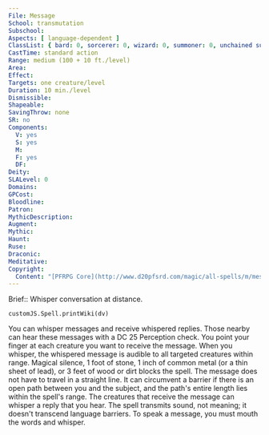 ```yaml
---
File: Message
School: transmutation
Subschool: 
Aspects: [ language-dependent ]
ClassList: { bard: 0, sorcerer: 0, wizard: 0, summoner: 0, unchained summoner: 0, witch: 0, occultist: 0, psychic: 0, mesmerist: 0, spiritualist: 0, medium: 0 }
CastTime: standard action
Range: medium (100 + 10 ft./level)
Area: 
Effect: 
Targets: one creature/level
Duration: 10 min./level
Dismissible: 
Shapeable: 
SavingThrow: none
SR: no
Components:
  V: yes
  S: yes
  M: 
  F: yes
  DF: 
Deity: 
SLALevel: 0
Domains: 
GPCost: 
Bloodline: 
Patron: 
MythicDescription: 
Augment: 
Mythic: 
Haunt: 
Ruse: 
Draconic: 
Meditative: 
Copyright:
  Content: "[PFRPG Core](http://www.d20pfsrd.com/magic/all-spells/m/message)"
---
```

Brief:: Whisper conversation at distance.

```dataviewjs
customJS.Spell.printWiki(dv)
```

You can whisper messages and receive whispered replies.  Those nearby can hear these messages with a DC 25 Perception check. You point your finger at each creature you want to receive the message. When you whisper, the whispered message is audible to all targeted creatures within range.  Magical silence, 1 foot of stone, 1 inch of common metal (or a thin sheet of lead), or 3 feet of wood or dirt blocks the spell.  The message does not have to travel in a straight line. It can circumvent a barrier if there is an open path between you and the subject, and the path's entire length lies within the spell's range. The creatures that receive the message can whisper a reply that you hear. The spell transmits sound, not meaning; it doesn't transcend language barriers. To speak a message, you must mouth the words and whisper.
